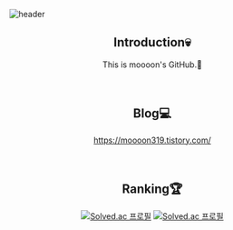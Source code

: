 ![header](https://capsule-render.vercel.app/api?type=waving&color=auto&height=200&section=header&text=Welcome!😊&fontSize=40)

<h2 align="center"> Introduction💀 </h2>

<div align=center>
This is moooon's GitHub.📖
<br/><br/><br/>
</div>

<h2 align="center"> Blog💻 </h2>

<div align=center>
  
<https://moooon319.tistory.com/>
<br/><br/><br/>
</div>

<h2 align="center"> Ranking🏆 </h2>

<div align=center>
  
[![Solved.ac
프로필](http://mazassumnida.wtf/api/generate_badge?boj=bean2486)](https://solved.ac/bean2486)
[![Solved.ac
프로필](http://mazassumnida.wtf/api/mini/generate_badge?boj=bean2486)](https://solved.ac/bean2486)

</div>
